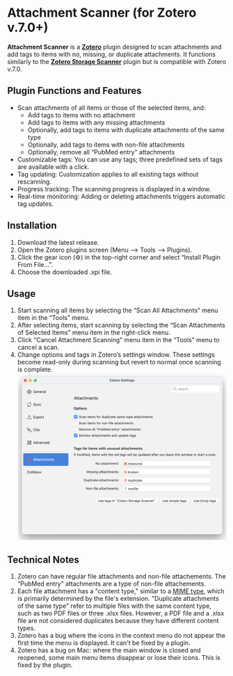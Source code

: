 # Attachment Scanner (for Zotero v.7.0+)
**Attachment Scanner** is a **[Zotero](https://www.zotero.org/)** plugin designed to scan attachments and add tags to items with no, missing, or duplicate attachments. It functions similarly to the **[Zotero Storage Scanner](https://github.com/retorquere/zotero-storage-scanner)** plugin but is compatible with Zotero v.7.0.

## Plugin Functions and Features
- Scan attachments of all items or those of the selected items, and:
  - Add tags to items with no attachment
  - Add tags to items with any missing attachments
  - Optionally, add tags to items with duplicate attachments of the same type
  - Optionally, add tags to items with non-file attachments
  - Optionally, remove all “PubMed entry” attachments
- Customizable tags: You can use any tags; three predefined sets of tags are available with a click.
- Tag updating: Customization applies to all existing tags without rescanning.
- Progress tracking: The scanning progress is displayed in a window.
- Real-time monitoring: Adding or deleting attachments triggers automatic tag updates.

## Installation
1. Download the latest release.
2. Open the Zotero plugins screen (Menu --> Tools --> Plugins).
3. Click the gear icon (⚙) in the top-right corner and select “Install Plugin From File…”.
4. Choose the downloaded .xpi file.

## Usage
1. Start scanning all items by selecting the “Scan All Attachments” menu item in the “Tools” menu.
2. After selecting items, start scanning by selecting the “Scan Attachments of Selected Items” menu item in the right-click menu.
3. Click "Cancel Attachment Scanning" menu item in the “Tools” menu to cancel a scan.
4. Change options and tags in Zotero’s settings window. These settings become read-only during scanning but revert to normal once scanning is complete.
![Preference window](/others/preference.png?raw=true "Preference window")

## Technical Notes
1. Zotero can have regular file attachments and non-file attachements. The “PubMed entry” attachments are a type of non-file attachements.
2. Each file attachment has a "content type," similar to a [MIME type](https://en.wikipedia.org/wiki/Media_type), which is primarily determined by the file's extension. "Duplicate attachments of the same type" refer to multiple files with the same content type, such as two PDF files or three .xlsx files. However, a PDF file and a .xlsx file are not considered duplicates because they have different content types.
3. Zotero has a bug where the icons in the context menu do not appear the first time the menu is displayed. It can't be fixed by a plugin.
4. Zotero has a bug on Mac: where the main window is closed and reopened, some main menu items disappear or lose their icons. This is fixed by the plugin.